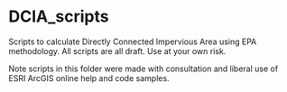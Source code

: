 # DCIA_scripts
Scripts to calculate Directly Connected Impervious Area using EPA methodology.  All scripts are all draft.  Use at your own risk. 

Note scripts in this folder were made with consultation and liberal use of ESRI ArcGIS online help and code samples.
